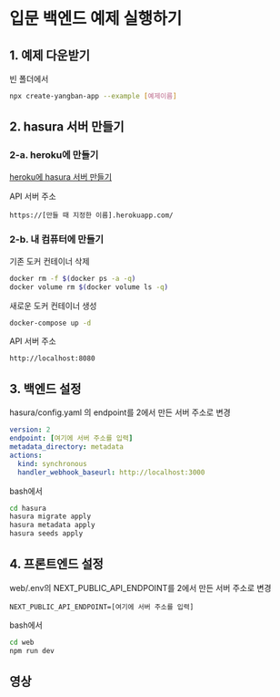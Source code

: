 # 입문 백엔드 예제 실행하기

## 1. 예제 다운받기
빈 폴더에서
```bash
npx create-yangban-app --example [예제이름]
```
## 2. hasura 서버 만들기
### 2-a. heroku에 만들기
[heroku에 hasura 서버 만들기](https://heroku.com/deploy?template=https://github.com/hasura/graphql-engine-heroku)

API 서버 주소
```
https://[만들 때 지정한 이름].herokuapp.com/
```
### 2-b. 내 컴퓨터에 만들기
기존 도커 컨테이너 삭제
```bash
docker rm -f $(docker ps -a -q)
docker volume rm $(docker volume ls -q)
```
새로운 도커 컨테이너 생성
```bash
docker-compose up -d
```

API 서버 주소
```
http://localhost:8080
```
## 3. 백엔드 설정
hasura/config.yaml 의 endpoint를 2에서 만든 서버 주소로 변경
```yaml
version: 2
endpoint: [여기에 서버 주소를 입력]
metadata_directory: metadata
actions:
  kind: synchronous
  handler_webhook_baseurl: http://localhost:3000
```
bash에서
```bash
cd hasura
hasura migrate apply
hasura metadata apply
hasura seeds apply
```
## 4. 프론트엔드 설정
web/.env의 NEXT_PUBLIC_API_ENDPOINT를 2에서 만든 서버 주소로 변경
```
NEXT_PUBLIC_API_ENDPOINT=[여기에 서버 주소를 입력]
```
bash에서
```bash
cd web
npm run dev
```


## 영상
